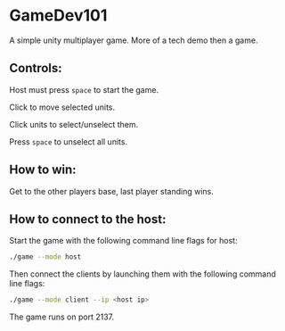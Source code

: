 # GameDev101

A simple unity multiplayer game. More of a tech demo then a game.

## Controls:

Host must press `space` to start the game.


Click to move selected units.

Click units to select/unselect them.

Press `space` to unselect all units.

## How to win:

Get to the other players base, last player standing wins.

## How to connect to the host:

Start the game with the following command line flags for host:

```sh
./game --mode host
```

Then connect the clients by launching them with the following command line flags:

```sh
./game --mode client --ip <host ip>
```

The game runs on port 2137.


